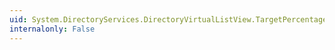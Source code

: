 ```yaml
---
uid: System.DirectoryServices.DirectoryVirtualListView.TargetPercentage
internalonly: False
---
```

